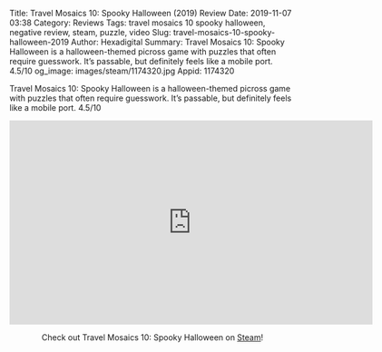 Title: Travel Mosaics 10: Spooky Halloween (2019) Review
Date: 2019-11-07 03:38
Category: Reviews
Tags: travel mosaics 10 spooky halloween, negative review, steam, puzzle, video
Slug: travel-mosaics-10-spooky-halloween-2019
Author: Hexadigital
Summary: Travel Mosaics 10: Spooky Halloween is a halloween-themed picross game with puzzles that often require guesswork. It’s passable, but definitely feels like a mobile port. 4.5/10
og_image: images/steam/1174320.jpg
Appid: 1174320

Travel Mosaics 10: Spooky Halloween is a halloween-themed picross game with puzzles that often require guesswork. It’s passable, but definitely feels like a mobile port. 4.5/10

<center><iframe src="https://www.youtube.com/embed/dUFEJqgBANU?feature=oembed" allow="accelerometer; autoplay; encrypted-media; gyroscope; picture-in-picture" width="640" height="360" frameborder="0"></iframe>

Check out Travel Mosaics 10: Spooky Halloween on [Steam](https://store.steampowered.com/app/1174320/?curator_clanid=34633900)!</center>
